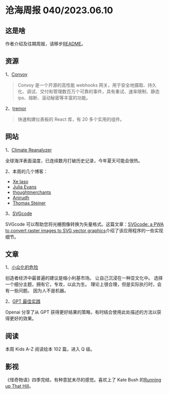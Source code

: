 # 沧海周报 040/2023.06.10

## 这是啥

作者介绍及往期周报，请移步[README](https://github.com/theseazhang/weekly_news/blob/main/README.md)。

## 资源

1、[Convoy](https://getconvoy.io/)

> Convoy 是一个开源的高性能 webhooks 网关，用于安全地摄取、持久化、调试、交付和管理数百万个可靠的事件，具有重试、速率限制、静态 ips、熔断、滚动秘密等丰富的功能。

2、[tremor](https://www.tremor.so/)

> 快速构建仪表板的 React 库，有 20 多个实用的组件。

## 网站

1、[Climate Reanalyzer](https://climatereanalyzer.org/clim/sst_daily/)

全球海洋表面温度，已连续数月打破历史记录，今年夏天可能会很热。

2、本周的几个博客：

- [Xe Iaso](https://xeiaso.net/)
- [Julia Evans](https://jvns.ca/)
- [thoughtmerchants](https://www.thoughtmerchants.com/output)
- [Anirudh](https://icyphox.sh/)
- [Thomas Steiner](https://blog.tomayac.com/)

3、[SVGcode](https://svgco.de/)

SVGcode 可以帮助您将光栅图像转换为矢量格式。这篇文章：[SVGcode: a PWA to convert raster images to SVG vector graphics](https://web.dev/svgcode/)介绍了该应用程序的一些实现细节。

## 文章

1、[小众化的危险](https://www.ungatedcreative.com/p/the-perils-of-niching-down)

创造者经济中最普遍的建议是缩小利基市场。
让自己沉浸在一种亚文化中。
选择一个细分主题，拥有它，专攻，以此为生。
理论上很合理，但是实际执行时，会有一些问题。
因为人不是机器。

2、[GPT 最佳实践](https://platform.openai.com/docs/guides/gpt-best-practices)

Openai 分享了从 GPT 获得更好结果的策略，有时结合使用此处描述的方法以获得更好的效果。

## 阅读

本周 Kids A-Z 阅读绘本 102 篇，进入 Q 级。

## 影视

《怪奇物语》四季完结，有种意犹未尽的感觉。喜欢上了 Kate Bush 的[Running up That Hill](https://y.qq.com/n/ryqq/songDetail/000KVFqP3agFNt)。
